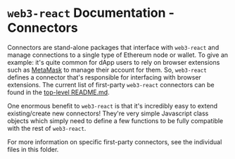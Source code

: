 # `web3-react` Documentation - Connectors

Connectors are stand-alone packages that interface with `web3-react` and manage connections to a
single type of Ethereum node or wallet. To give an example: it's quite common for dApp users to rely
on browser extensions such as [MetaMask](https://metamask.io/) to manage their account for them. So,
`web3-react` defines a connector that's responsible for interfacing with browser extensions. The
current list of first-party `web3-react` connectors can be found in the
[top-level README.md](../../).

One enormous benefit to `web3-react` is that it's incredibly easy to extend existing/create new
connectors! They're very simple Javascript class objects which simply need to define a few functions
to be fully compatible with the rest of `web3-react`.

For more information on specific first-party connectors, see the individual files in this folder.

